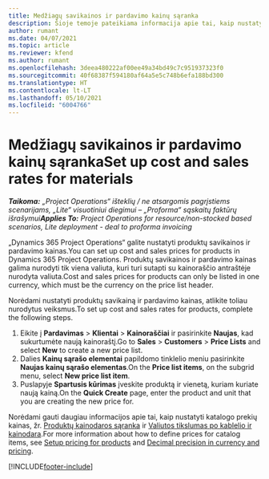```yaml
---
title: Medžiagų savikainos ir pardavimo kainų sąranka
description: Šioje temoje pateikiama informacija apie tai, kaip nustatyti projektuose naudojamų medžiagų savikainą ir pardavimo kainas.
author: rumant
ms.date: 04/07/2021
ms.topic: article
ms.reviewer: kfend
ms.author: rumant
ms.openlocfilehash: 3deea480222af00ee49a34bd49c7c951937323f0
ms.sourcegitcommit: 40f68387f594180af64a5e5c748b6efa188bd300
ms.translationtype: HT
ms.contentlocale: lt-LT
ms.lasthandoff: 05/10/2021
ms.locfileid: "6004766"
---
```

# <a name="set-up-cost-and-sales-rates-for-materials"></a><span data-ttu-id="c9cfd-103">Medžiagų savikainos ir pardavimo kainų sąranka</span><span class="sxs-lookup"><span data-stu-id="c9cfd-103">Set up cost and sales rates for materials</span></span>

<span data-ttu-id="c9cfd-104">_**Taikoma:** „Project Operations“ išteklių / ne atsargomis pagrįstiems scenarijams, „Lite“ visuotiniui diegimui – „Proforma“ sąskaitų faktūrų išrašymui_</span><span class="sxs-lookup"><span data-stu-id="c9cfd-104">_**Applies To:** Project Operations for resource/non-stocked based scenarios, Lite deployment - deal to proforma invoicing_</span></span>

<span data-ttu-id="c9cfd-105">„Dynamics 365 Project Operations“ galite nustatyti produktų savikainos ir pardavimo kainas.</span><span class="sxs-lookup"><span data-stu-id="c9cfd-105">You can set up cost and sales prices for products in Dynamics 365 Project Operations.</span></span> <span data-ttu-id="c9cfd-106">Produktų savikainos ir pardavimo kainas galima nurodyti tik viena valiuta, kuri turi sutapti su kainoraščio antraštėje nurodyta valiuta.</span><span class="sxs-lookup"><span data-stu-id="c9cfd-106">Cost and sales prices for products can only be listed in one currency, which must be the currency on the price list header.</span></span>

<span data-ttu-id="c9cfd-107">Norėdami nustatyti produktų savikainą ir pardavimo kainas, atlikite toliau nurodytus veiksmus.</span><span class="sxs-lookup"><span data-stu-id="c9cfd-107">To set up cost and sales rates for products, complete the following steps.</span></span> 

1. <span data-ttu-id="c9cfd-108">Eikite į **Pardavimas** > **Klientai** > **Kainoraščiai** ir pasirinkite **Naujas**, kad sukurtumėte naują kainoraštį.</span><span class="sxs-lookup"><span data-stu-id="c9cfd-108">Go to **Sales** > **Customers** > **Price Lists** and select **New** to create a new price list.</span></span> 
2. <span data-ttu-id="c9cfd-109">Dalies **Kainų sąrašo elementai** papildomo tinklelio meniu pasirinkite **Naujas kainų sąrašo elementas**.</span><span class="sxs-lookup"><span data-stu-id="c9cfd-109">On the **Price list items**, on the subgrid menu, select **New price list item**.</span></span> 
3. <span data-ttu-id="c9cfd-110">Puslapyje **Spartusis kūrimas** įveskite produktą ir vienetą, kuriam kuriate naują kainą.</span><span class="sxs-lookup"><span data-stu-id="c9cfd-110">On the **Quick Create** page, enter the product and unit that you are creating the new price for.</span></span>

<span data-ttu-id="c9cfd-111">Norėdami gauti daugiau informacijos apie tai, kaip nustatyti katalogo prekių kainas, žr. [Produktų kainodaros sąranka](/dynamics365/sales-enterprise/create-price-lists-price-list-items-define-pricing-products.md) ir [Valiutos tikslumas po kablelio ir kainodara](/dynamics365/sales-enterprise/decimal-precision-currency-pricing.md).</span><span class="sxs-lookup"><span data-stu-id="c9cfd-111">For more information about how to define prices for catalog items, see [Setup pricing for products](/dynamics365/sales-enterprise/create-price-lists-price-list-items-define-pricing-products.md) and [Decimal precision in currency and pricing](/dynamics365/sales-enterprise/decimal-precision-currency-pricing.md).</span></span>

[!INCLUDE[footer-include](../includes/footer-banner.md)]
